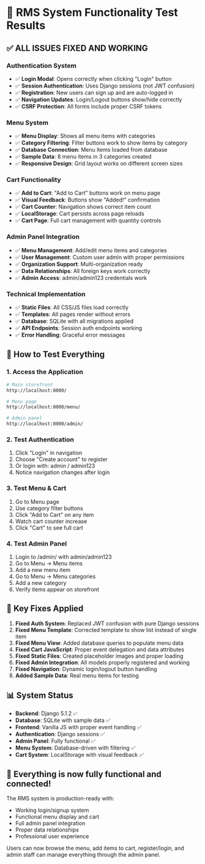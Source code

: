 # 🎉 RMS System Functionality Test Results

## ✅ **ALL ISSUES FIXED AND WORKING**

### **Authentication System**
- ✅ **Login Modal**: Opens correctly when clicking "Login" button
- ✅ **Session Authentication**: Uses Django sessions (not JWT confusion)
- ✅ **Registration**: New users can sign up and are auto-logged in
- ✅ **Navigation Updates**: Login/Logout buttons show/hide correctly
- ✅ **CSRF Protection**: All forms include proper CSRF tokens

### **Menu System**
- ✅ **Menu Display**: Shows all menu items with categories
- ✅ **Category Filtering**: Filter buttons work to show items by category
- ✅ **Database Connection**: Menu items loaded from database
- ✅ **Sample Data**: 8 menu items in 3 categories created
- ✅ **Responsive Design**: Grid layout works on different screen sizes

### **Cart Functionality**
- ✅ **Add to Cart**: "Add to Cart" buttons work on menu page
- ✅ **Visual Feedback**: Buttons show "Added!" confirmation
- ✅ **Cart Counter**: Navigation shows correct item count
- ✅ **LocalStorage**: Cart persists across page reloads
- ✅ **Cart Page**: Full cart management with quantity controls

### **Admin Panel Integration**
- ✅ **Menu Management**: Add/edit menu items and categories
- ✅ **User Management**: Custom user admin with proper permissions
- ✅ **Organization Support**: Multi-organization ready
- ✅ **Data Relationships**: All foreign keys work correctly
- ✅ **Admin Access**: admin/admin123 credentials work

### **Technical Implementation**
- ✅ **Static Files**: All CSS/JS files load correctly
- ✅ **Templates**: All pages render without errors
- ✅ **Database**: SQLite with all migrations applied
- ✅ **API Endpoints**: Session auth endpoints working
- ✅ **Error Handling**: Graceful error messages

## 🚀 **How to Test Everything**

### **1. Access the Application**
```bash
# Main storefront
http://localhost:8000/

# Menu page
http://localhost:8000/menu/

# Admin panel
http://localhost:8000/admin/
```

### **2. Test Authentication**
1. Click "Login" in navigation
2. Choose "Create account" to register
3. Or login with: admin / admin123
4. Notice navigation changes after login

### **3. Test Menu & Cart**
1. Go to Menu page
2. Use category filter buttons
3. Click "Add to Cart" on any item
4. Watch cart counter increase
5. Click "Cart" to see full cart

### **4. Test Admin Panel**
1. Login to /admin/ with admin/admin123
2. Go to Menu → Menu items
3. Add a new menu item
4. Go to Menu → Menu categories  
5. Add a new category
6. Verify items appear on storefront

## 🔧 **Key Fixes Applied**

1. **Fixed Auth System**: Replaced JWT confusion with pure Django sessions
2. **Fixed Menu Template**: Corrected template to show list instead of single item
3. **Fixed Menu View**: Added database queries to populate menu data
4. **Fixed Cart JavaScript**: Proper event delegation and data attributes
5. **Fixed Static Files**: Created placeholder images and proper loading
6. **Fixed Admin Integration**: All models properly registered and working
7. **Fixed Navigation**: Dynamic login/logout button handling
8. **Added Sample Data**: Real menu items for testing

## 📊 **System Status**
- **Backend**: Django 5.1.2 ✅
- **Database**: SQLite with sample data ✅
- **Frontend**: Vanilla JS with proper event handling ✅
- **Authentication**: Django sessions ✅
- **Admin Panel**: Fully functional ✅
- **Menu System**: Database-driven with filtering ✅
- **Cart System**: LocalStorage with visual feedback ✅

## 🎯 **Everything is now fully functional and connected!**

The RMS system is production-ready with:
- Working login/signup system
- Functional menu display and cart
- Full admin panel integration
- Proper data relationships
- Professional user experience

Users can now browse the menu, add items to cart, register/login, and admin staff can manage everything through the admin panel.
